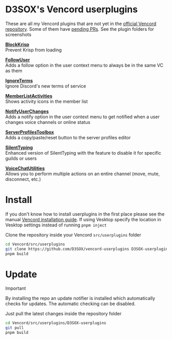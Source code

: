 # D3SOX's Vencord userplugins

These are all my Vencord plugins that are not yet in the [official Vencord repository](https://vencord.dev/plugins#d3sox). Some of them have [pending PRs](https://github.com/Vendicated/Vencord/pulls/d3sox).
See the plugin folders for screenshots

[**BlockKrisp**](./blockKrisp.discordDesktop)  
Prevent Krisp from loading

[**FollowUser**](./followUser)  
Adds a follow option in the user context menu to always be in the same VC as them

[**IgnoreTerms**](./ignoreTerms)  
Ignore Discord's new terms of service

[**MemberListActivities**](./memberListActivities)  
Shows activity icons in the member list

[**NotifyUserChanges**](./notifyUserChanges)  
Adds a notify option in the user context menu to get notified when a user changes voice channels or online status

[**ServerProfilesToolbox**](./serverProfilesToolbox)  
Adds a copy/paste/reset button to the server profiles editor

[**SilentTyping**](./silentTyping)  
Enhanced version of SilentTyping with the feature to disable it for specific guilds or users

[**VoiceChatUtilities**](./voiceChatUtilities)  
Allows you to perform multiple actions on an entire channel (move, mute, disconnect, etc.)


# Install

If you don't know how to install userplugins in the first place please see the manual [Vencord installation guide](https://github.com/Vendicated/Vencord/blob/main/docs/1_INSTALLING.md). If using Vesktop specify the location in Vesktop settings instead of running `pnpm inject`

Clone the repository inside your Vencord `src/userplugins` folder
```bash
cd Vencord/src/userplugins
git clone https://github.com/D3SOX/vencord-userplugins D3SOX-userplugins
pnpm build
````

# Update

> [!IMPORTANT]  
> By installing the repo an update notifier is installed which automatically checks for updates. The automatic checking can be disabled.

Just pull the latest changes inside the repository folder
```bash
cd Vencord/src/userplugins/D3SOX-userplugins
git pull
pnpm build
```
